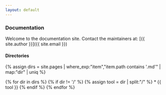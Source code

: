 ```yaml
---
layout: default
---
```


### Documentation

Welcome to the documentation site. Contact the maintainers at: [{{ site.author }}]({{ site.email }})

#### Directories

{% assign dirs = site.pages | where_exp:"item","item.path contains '.md'" | map:"dir" | uniq %}

{% for dir in dirs %}
  {% if dir != '/' %}
    {% assign tool = dir | split:"/" %}
    * {{ tool }}
  {% endif %}
{% endfor %}
